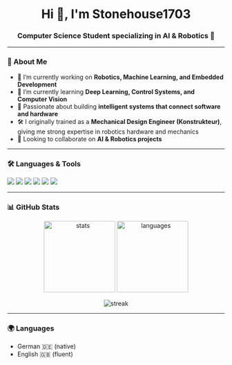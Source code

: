 <h1 align="center">Hi 👋, I'm Stonehouse1703</h1>
<h3 align="center">Computer Science Student specializing in AI & Robotics 🤖</h3>

---

### 🚀 About Me
- 🔭 I’m currently working on **Robotics, Machine Learning, and Embedded Development**  
- 🌱 I’m currently learning **Deep Learning, Control Systems, and Computer Vision**  
- 🎯 Passionate about building **intelligent systems that connect software and hardware**  
- 🛠️ I originally trained as a **Mechanical Design Engineer (Konstrukteur)**, giving me strong expertise in robotics hardware and mechanics  
- 🤝 Looking to collaborate on **AI & Robotics projects**  

---

### 🛠️ Languages & Tools
<p align="left">
  <img src="https://img.shields.io/badge/C++-00599C?style=for-the-badge&logo=cplusplus&logoColor=white"/>
  <img src="https://img.shields.io/badge/C%23-239120?style=for-the-badge&logo=csharp&logoColor=white"/>
  <img src="https://img.shields.io/badge/Java-007396?style=for-the-badge&logo=java&logoColor=white"/>
  <img src="https://img.shields.io/badge/Python-3776AB?style=for-the-badge&logo=python&logoColor=white"/>
  <img src="https://img.shields.io/badge/Arduino-00979D?style=for-the-badge&logo=arduino&logoColor=white"/>
  <img src="https://img.shields.io/badge/Linux-FCC624?style=for-the-badge&logo=linux&logoColor=black"/>
</p>

---

### 📊 GitHub Stats
<p align="center">
  <img src="https://github-readme-stats.vercel.app/api?username=stonehouse1703&show_icons=true&theme=tokyonight" alt="stats" height="165"/>
  <img src="https://github-readme-stats.vercel.app/api/top-langs?username=stonehouse1703&show_icons=true&layout=compact&theme=tokyonight" alt="languages" height="165"/>
</p>

<p align="center">
  <img src="https://github-readme-streak-stats.herokuapp.com?user=stonehouse1703&theme=tokyonight" alt="streak"/>
</p>

---

### 🌍 Languages
- German 🇩🇪 (native)  
- English 🇬🇧 (fluent)  
